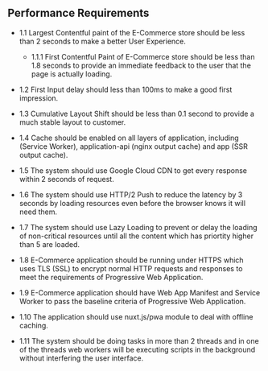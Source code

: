 ## Performance Requirements


- 1.1 Largest Contentful paint of the E-Commerce store should be less than 2 seconds to make a better User Experience.

    - 1.1.1 First Contentful Paint of E-Commerce store should be less than 1.8 seconds to provide an immediate feedback to the user that the page is actually loading.

- 1.2 First Input delay should less than 100ms to make a good first impression.

- 1.3 Cumulative Layout Shift should be less than 0.1 second to provide a much stable layout to customer.

- 1.4 Cache should be enabled on all layers of application, including (Service Worker), application-api (nginx output cache) and app (SSR output cache).

- 1.5 The system should use Google Cloud CDN to get every response within 2 seconds of request.

- 1.6 The system should use HTTP/2 Push to reduce the latency by 3 seconds by loading resources even before the browser knows it will need them.

- 1.7 The system should use Lazy Loading to prevent or delay the loading of non-critical resources until all the content which has priortity higher than 5 are loaded.

- 1.8 E-Commerce application should be running under HTTPS which uses TLS (SSL) to encrypt normal HTTP requests and responses to meet the requirements of Progressive Web Application.

- 1.9 E-Commerce application should have Web App Manifest and Service Worker to pass the baseline criteria of Progressive Web Application.

- 1.10 The application should use nuxt.js/pwa module to deal with offline caching.

- 1.11 The system should be doing tasks in more than 2 threads and in one of the threads web workers will be executing scripts in the background without interfering the user interface.



